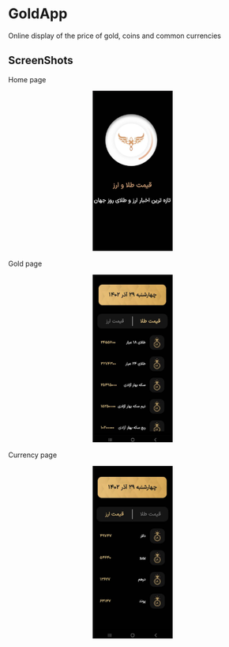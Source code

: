 # GoldApp
Online display of the price of gold, coins and common currencies

## ScreenShots

Home page

<p align="center" width="100%">
    <img width="32%" src="screenshot/homePage.png">
</p>

Gold page

<p align="center" width="100%">
    <img width="32%" src="screenshot/pageGold.png">
</p>

Currency page

<p align="center" width="100%">
    <img width="32%" src="screenshot/pageCurrency.png">
</p>

